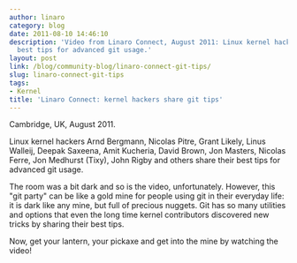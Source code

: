 ```yaml
---
author: linaro
category: blog
date: 2011-08-10 14:46:10
description: 'Video from Linaro Connect, August 2011: Linux kernel hackers share their
  best tips for advanced git usage.'
layout: post
link: /blog/community-blog/linaro-connect-git-tips/
slug: linaro-connect-git-tips
tags:
- Kernel
title: 'Linaro Connect: kernel hackers share git tips'
---
```


Cambridge, UK, August 2011.

Linux kernel hackers Arnd Bergmann, Nicolas Pitre, Grant Likely, Linus Walleij, Deepak Saxeena, Amit Kucheria, David Brown, Jon Masters, Nicolas Ferre, Jon Medhurst (Tixy), John Rigby and others share their best tips for advanced git usage.

The room was a bit dark and so is the video, unfortunately. However, this "git party" can be like a gold mine for people using git in their everyday life: it is dark like any mine, but full of precious nuggets. Git has so many utilities and options that even the long time kernel contributors discovered new tricks by sharing their best tips.

Now, get your lantern, your pickaxe and get into the mine by watching the video!